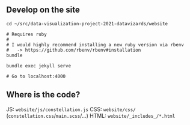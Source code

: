 ## Develop on the site

```shell
cd ~/src/data-visualization-project-2021-datavizards/website

# Requires ruby
#
# I would highly recommend installing a new ruby version via rbenv
#   -> https://github.com/rbenv/rbenv#installation
bundle

bundle exec jekyll serve

# Go to localhost:4000
```

## Where is the code?

JS: `website/js/constellation.js`
CSS: `website/css/` (`constellation.css`/`main.scss`/...)
HTML: `website/_includes_/*.html`
